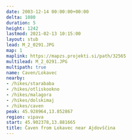```yaml
---
date: 2003-12-14 00:00:00+00:00
delta: 1080
duration: 5
height: 1242
lastmod: 2021-02-13 10:15:00
layout: stub
lead: M_2_0291.JPG
map: 1
maplink: https://mapzs.projekti.si/path/32565
multilead: M_2_0291.JPG
multipath: true
name: Caven/Lokavec
nearby:
- /hikes/starababa
- /hikes/otliskookno
- /hikes/malagora
- /hikes/dolskimaj
- /hikes/caven
peak: 45.928964,13.852867
region: vipava
start: 45.902378,13.881665
title: Čaven from Lokavec near Ajdovščina
---
```

